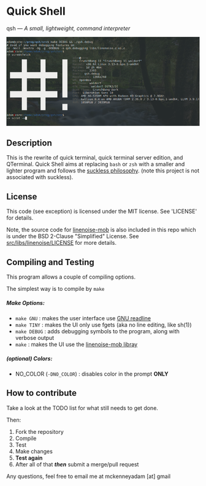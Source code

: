 Quick Shell
==============
qsh — _A small, lightweight, command interpreter_

![screen shot](https://github.com/mckenney5/qsh/raw/master/sc.png)

## Description
This is the rewrite of quick terminal, quick terminal server edition, and QTerminal. 
Quick Shell aims at replacing `bash` or `zsh` with a smaller and lighter program and follows
the [suckless philosophy](https://suckless.org/philosophy/). (note this project is not
associated with suckless).

## License
This code (see exception) is licensed under the MIT license. See 'LICENSE' for details. 

Note, the source code for [linenoise-mob](https://github.com/rain-1/linenoise-mob) is also 
included in this repo which is under the BSD 2-Clause "Simplified" License. 
See [src/libs/linenoise/LICENSE](https://raw.githubusercontent.com/mckenney5/qsh/master/src/libs/linenoise/LICENSE) for more details.

## Compiling and Testing
This program allows a couple of compiling options.

The simplest way is to compile by `make`

##### Make Options:
* `make GNU`	: makes the user interface use [GNU readline](https://tiswww.case.edu/php/chet/readline/rltop.html)
* `make TINY`	: makes the UI only use fgets (aka no line editing, like sh(1))
* `make DEBUG`	: adds debugging symbols to the program, along with verbose output
* `make`	: makes the UI use the [linenoise-mob libray](https://github.com/rain-1/linenoise-mob)

##### (optional) Colors:
* NO_COLOR (`-DNO_COLOR`)	: disables color in the prompt **ONLY**

## How to contribute
Take a look at the TODO list for what still needs to get done.

Then:
1. Fork the repository
2. Compile
3. Test
4. Make changes
5. **Test again**
6. After all of that **_then_** submit a merge/pull request

Any questions, feel free to email me at mckenneyadam [at] gmail

